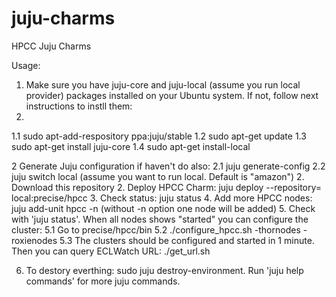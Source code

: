 juju-charms
===========

HPCC Juju Charms


Usage:

1. Make sure you have juju-core and juju-local (assume you run local provider) packages installed on your Ubuntu system. If not, follow next instructions to instll them:
2. 
1.1 sudo apt-add-respository  ppa:juju/stable
1.2 sudo apt-get update
1.3 sudo apt-get install juju-core
1.4 sudo apt-get install-local

2  Generate Juju configuration if haven't do also:
   2.1 juju generate-config
   2.2 juju switch local (assume you want to run local. Default is "amazon")
2. Download this repository 
2. Deploy HPCC Charm:   juju deploy  --repository=<path of downloaded juju-charms repository>  local:precise/hpcc 
3. Check status: juju status
4. Add more HPCC nodes:  juju add-unit hpcc -n <number of node to add>  (without -n option one node will be added)
5. Check with 'juju status'. When all nodes shows "started" you can configure the cluster:
   5.1 Go to precise/hpcc/bin
   5.2 ./configure_hpcc.sh -thornodes <num of thor>  -roxienodes <num of roxie>
   5.3 The clusters should be configured and started in 1 minute. Then you can query ECLWatch URL:
       ./get_url.sh

6. To destory everthing: sudo juju destroy-environment. Run 'juju help commands' for more juju commands.  
